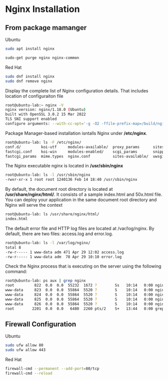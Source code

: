 # Nginx Installation

## From package mamanger

Ubuntu
```bash 
sudo apt install nginx

sudo-get purge nginx nginx-common
```

Red Hat
```bash 
sudo dnf install nginx
sudo dnf remove nginx
```

Display the complete list of Nginx configuration details.
That includes location of configuraiton file
```bash 
root@ubuntu-lab:~ nginx -V
nginx version: nginx/1.18.0 (Ubuntu)
built with OpenSSL 3.0.2 15 Mar 2022
TLS SNI support enabled
configure arguments: --with-cc-opt='-g -O2 -ffile-prefix-map=/build/nginx-niToSo/nginx-1.18.0=. -flto=auto -ffat-lto-objects -flto=auto -ffat-lto-objects -fstack-protector-strong -Wformat -Werror=format-security -fPIC -Wdate-time -D_FORTIFY_SOURCE=2' --with-ld-opt='-Wl,-Bsymbolic-functions -flto=auto -ffat-lto-objects -flto=auto -Wl,-z,relro -Wl,-z,now -fPIC' --prefix=/usr/share/nginx --conf-path=/etc/nginx/nginx.conf --http-log-path=/var/log/nginx/access.log --error-log-path=/var/log/nginx/error.log --lock-path=/var/lock/nginx.lock --pid-path=/run/nginx.pid --modules-path=/usr/lib/nginx/modules --http-client-body-temp-path=/var/lib/nginx/body --http-fastcgi-temp-path=/var/lib/nginx/fastcgi --http-proxy-temp-path=/var/lib/nginx/proxy --http-scgi-temp-path=/var/lib/nginx/scgi --http-uwsgi-temp-path=/var/lib/nginx/uwsgi --with-compat --with-debug --with-pcre-jit --with-http_ssl_module --with-http_stub_status_module --with-http_realip_module --with-http_auth_request_module --with-http_v2_module --with-http_dav_module --with-http_slice_module --with-threads --add-dynamic-module=/build/nginx-niToSo/nginx-1.18.0/debian/modules/http-geoip2 --with-http_addition_module --with-http_gunzip_module --with-http_gzip_static_module --with-http_sub_module
```

Package Manager-based installation isntalls Nginx under **/etc/nginx**. 
```bash 
root@ubuntu-lab: ls -F /etc/nginx/
conf.d/         koi-utf     modules-available/  proxy_params      sites-enabled/  win-utf
fastcgi.conf    koi-win     modules-enabled/    scgi_params       snippets/
fastcgi_params  mime.types  nginx.conf          sites-available/  uwsgi_params
```
The Nginx executable nginx is located in **/usr/sbin/nginx**
```bash 
root@ubuntu-lab: ls -l /usr/sbin/nginx 
-rwxr-xr-x 1 root root 1240136 Feb 14 18:40 /usr/sbin/nginx
```

By default, the document root directory is located at **/usr/share/nginx/html/**. 
It consists of a sample index.html and 50x.html file.
You can deploy your application in the same document root directory and Nginx will serve the context

```bash 
root@ubuntu-lab: ls /usr/share/nginx/html/
index.html
```

The default error file and HTTP log files are located at /var/log/nginx. By default, there are two files: access.log and error.log.
```bash 
root@ubuntu-lab: ls -l /var/log/nginx/
total 8
-rw-r----- 1 www-data adm 471 Apr 29 12:02 access.log
-rw-r----- 1 www-data adm  78 Apr 29 10:10 error.log
```

Check the Nginx process that is executing on the server using the following command:
```bash 
root@ubuntu-lab: ps aux | grep nginx
root         822  0.0  0.0  55232  1672 ?        Ss   10:14   0:00 nginx: master process /usr/sbin/nginx -g daemon on; master_process on;
www-data     823  0.0  0.0  55864  5520 ?        S    10:14   0:00 nginx: worker process
www-data     824  0.0  0.0  55864  5520 ?        S    10:14   0:00 nginx: worker process
www-data     825  0.0  0.0  55864  5520 ?        S    10:14   0:00 nginx: worker process
www-data     826  0.0  0.0  55864  5520 ?        S    10:14   0:00 nginx: worker process
root        2201  0.0  0.0   6480  2260 pts/2    S+   13:44   0:00 grep --color=auto nginx
```

## Firewall Configuration

Ubuntu
```bash 
sudo ufw allow 80
sudo ufw allow 443
```

Red Hat
```bash 
firewall-cmd --permanent --add-port=80/tcp
firewall-cmd --reload
```